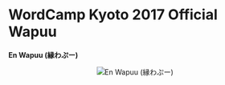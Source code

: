 # WordCamp Kyoto 2017 Official Wapuu

**En Wapuu (縁わぷー)**

<p align="center"><img src="https://raw.githubusercontent.com/wckyoto2017/en-wapuu/master/en-wapuu.png" alt="En Wapuu (縁わぷー)"></p>
